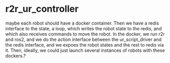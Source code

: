 # r2r_ur_controller


maybe each robot should have a docker container. Then we have a redis interface to the state, a loop, which writes the robot state to the redis, and which also receives commands to move the robot. In the docker, we run r2r and ros2, and we do the action interface between the ur_script_driver and the redis interface, and we expoes the robot states and the rest to redis via it. Then, ideally, we could just launch several instances of robots with these dockers.?